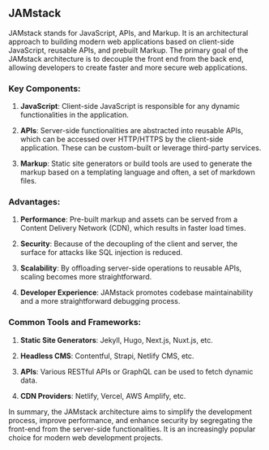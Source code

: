 ## JAMstack
JAMstack stands for JavaScript, APIs, and Markup. It is an architectural approach to building modern web applications based on client-side JavaScript, reusable APIs, and prebuilt Markup. The primary goal of the JAMstack architecture is to decouple the front end from the back end, allowing developers to create faster and more secure web applications.

### Key Components:

1. **JavaScript**: Client-side JavaScript is responsible for any dynamic functionalities in the application.
   
2. **APIs**: Server-side functionalities are abstracted into reusable APIs, which can be accessed over HTTP/HTTPS by the client-side application. These can be custom-built or leverage third-party services.
  
3. **Markup**: Static site generators or build tools are used to generate the markup based on a templating language and often, a set of markdown files.

### Advantages:

1. **Performance**: Pre-built markup and assets can be served from a Content Delivery Network (CDN), which results in faster load times.
  
2. **Security**: Because of the decoupling of the client and server, the surface for attacks like SQL injection is reduced.
  
3. **Scalability**: By offloading server-side operations to reusable APIs, scaling becomes more straightforward.
  
4. **Developer Experience**: JAMstack promotes codebase maintainability and a more straightforward debugging process.

### Common Tools and Frameworks:

1. **Static Site Generators**: Jekyll, Hugo, Next.js, Nuxt.js, etc.
  
2. **Headless CMS**: Contentful, Strapi, Netlify CMS, etc.
  
3. **APIs**: Various RESTful APIs or GraphQL can be used to fetch dynamic data.
  
4. **CDN Providers**: Netlify, Vercel, AWS Amplify, etc.

In summary, the JAMstack architecture aims to simplify the development process, improve performance, and enhance security by segregating the front-end from the server-side functionalities. It is an increasingly popular choice for modern web development projects.
